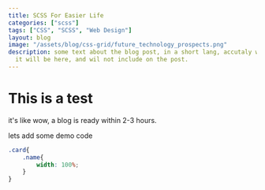 ```yaml
---
title: SCSS For Easier Life
categories: ["scss"]
tags: ["CSS", "SCSS", "Web Design"]
layout: blog
image: "/assets/blog/css-grid/future_technology_prospects.png"
description: some text about the blog post, in a short lang, accutaly what is it,
  it will be here, and wil not include on the post.
---
```


# This is a test 
it's like wow, a blog is ready within 2-3 hours. 

lets add some demo code

```scss
.card{
    .name{
        width: 100%;
    }
}
```
